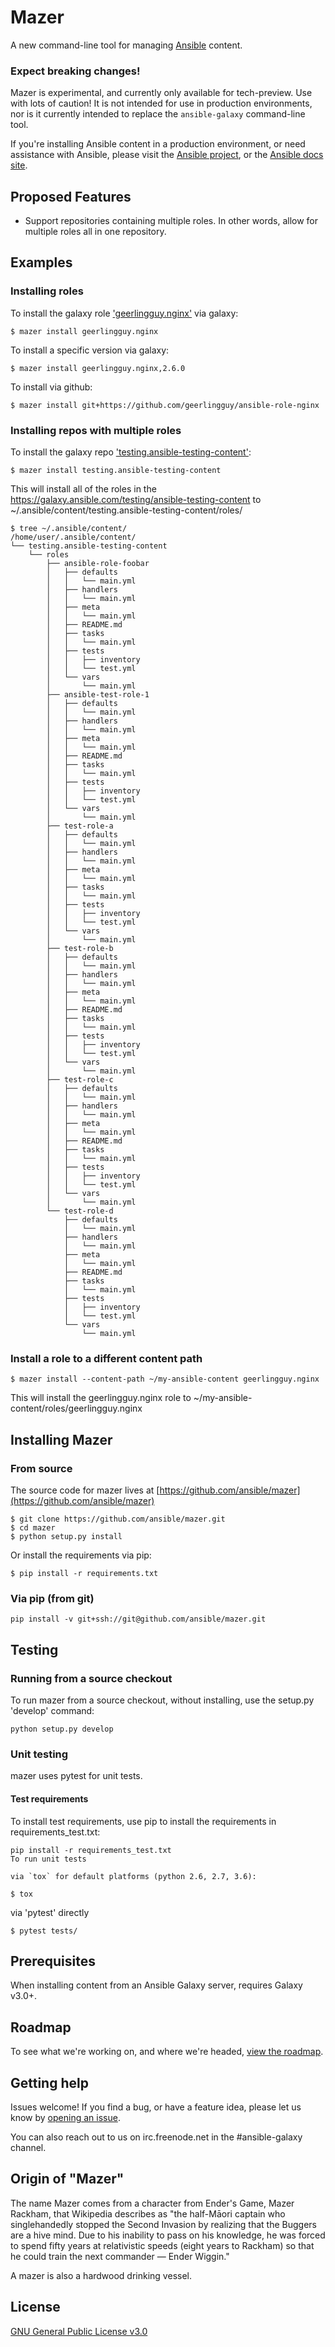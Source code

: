 # Mazer 

A new command-line tool for managing [Ansible](https://github.com/ansible/ansible) content.

### Expect breaking changes!

Mazer is experimental, and currently only available for tech-preview. Use with lots of caution! It is not intended for use in
production environments, nor is it currently intended to replace the `ansible-galaxy` command-line tool.

If you're installing Ansible content in a production environment, or need assistance with Ansible, please visit the [Ansible project](https://github.com/ansible/ansible), or the [Ansible docs site](https://docs.ansible.com).

## Proposed Features

- Support repositories containing multiple roles. In other words, allow
for multiple roles all in one repository.

## Examples

### Installing roles

To install the galaxy role ['geerlingguy.nginx'](https://galaxy.ansible.com/geerlingguy/nginx/) via galaxy:

```
$ mazer install geerlingguy.nginx
```

To install a specific version via galaxy:

```
$ mazer install geerlingguy.nginx,2.6.0
```

To install via github:

```
$ mazer install git+https://github.com/geerlingguy/ansible-role-nginx
```

### Installing repos with multiple roles

To install the galaxy repo ['testing.ansible-testing-content'](https://galaxy.ansible.com/testing/ansible-testing-content):

```
$ mazer install testing.ansible-testing-content
```

This will install all of the roles in the https://galaxy.ansible.com/testing/ansible-testing-content
to ~/.ansible/content/testing.ansible-testing-content/roles/

```
$ tree ~/.ansible/content/
/home/user/.ansible/content/
└── testing.ansible-testing-content
    └── roles
        ├── ansible-role-foobar
        │   ├── defaults
        │   │   └── main.yml
        │   ├── handlers
        │   │   └── main.yml
        │   ├── meta
        │   │   └── main.yml
        │   ├── README.md
        │   ├── tasks
        │   │   └── main.yml
        │   ├── tests
        │   │   ├── inventory
        │   │   └── test.yml
        │   └── vars
        │       └── main.yml
        ├── ansible-test-role-1
        │   ├── defaults
        │   │   └── main.yml
        │   ├── handlers
        │   │   └── main.yml
        │   ├── meta
        │   │   └── main.yml
        │   ├── README.md
        │   ├── tasks
        │   │   └── main.yml
        │   ├── tests
        │   │   ├── inventory
        │   │   └── test.yml
        │   └── vars
        │       └── main.yml
        ├── test-role-a
        │   ├── defaults
        │   │   └── main.yml
        │   ├── handlers
        │   │   └── main.yml
        │   ├── meta
        │   │   └── main.yml
        │   ├── tasks
        │   │   └── main.yml
        │   ├── tests
        │   │   ├── inventory
        │   │   └── test.yml
        │   └── vars
        │       └── main.yml
        ├── test-role-b
        │   ├── defaults
        │   │   └── main.yml
        │   ├── handlers
        │   │   └── main.yml
        │   ├── meta
        │   │   └── main.yml
        │   ├── README.md
        │   ├── tasks
        │   │   └── main.yml
        │   ├── tests
        │   │   ├── inventory
        │   │   └── test.yml
        │   └── vars
        │       └── main.yml
        ├── test-role-c
        │   ├── defaults
        │   │   └── main.yml
        │   ├── handlers
        │   │   └── main.yml
        │   ├── meta
        │   │   └── main.yml
        │   ├── README.md
        │   ├── tasks
        │   │   └── main.yml
        │   ├── tests
        │   │   ├── inventory
        │   │   └── test.yml
        │   └── vars
        │       └── main.yml
        └── test-role-d
            ├── defaults
            │   └── main.yml
            ├── handlers
            │   └── main.yml
            ├── meta
            │   └── main.yml
            ├── README.md
            ├── tasks
            │   └── main.yml
            ├── tests
            │   ├── inventory
            │   └── test.yml
            └── vars
                └── main.yml
```

### Install a role to a different content path

```
$ mazer install --content-path ~/my-ansible-content geerlingguy.nginx
```

This will install the geerlingguy.nginx role to ~/my-ansible-content/roles/geerlingguy.nginx

## Installing Mazer

### From source

The source code for mazer lives at [https://github.com/ansible/mazer](https://github.com/ansible/mazer)

```
$ git clone https://github.com/ansible/mazer.git
$ cd mazer
$ python setup.py install
```

Or install the requirements via pip:

```
$ pip install -r requirements.txt
```

### Via pip (from git)
```
pip install -v git+ssh://git@github.com/ansible/mazer.git
```

## Testing

### Running from a source checkout

To run mazer from a source checkout, without installing, use the setup.py 'develop' command:

```
python setup.py develop
```

### Unit testing

mazer uses pytest for unit tests.

#### Test requirements

To install test requirements, use pip to install the requirements in requirements_test.txt:

```
pip install -r requirements_test.txt
To run unit tests

via `tox` for default platforms (python 2.6, 2.7, 3.6):
```

```
$ tox
```

via 'pytest' directly

```
$ pytest tests/
```

## Prerequisites

When installing content from an Ansible Galaxy server, requires Galaxy v3.0+.

## Roadmap

To see what we're working on, and where we're headed, [view the roadmap](./ROADMAP.md).

## Getting help

Issues welcome! If you find a bug, or have a feature idea, please let us know by [opening an issue](https://github.com/ansible/mazer/issues).

You can also reach out to us on irc.freenode.net in the #ansible-galaxy channel.

## Origin of "Mazer"

The name Mazer comes from a character from Ender's Game, Mazer Rackham, that Wikipedia describes as "the half-Māori captain who singlehandedly stopped the Second Invasion by realizing that the Buggers are a hive mind. Due to his inability to pass on his knowledge, he was forced to spend fifty years at relativistic speeds (eight years to Rackham) so that he could train the next commander — Ender Wiggin."

A mazer is also a hardwood drinking vessel.

## License

[GNU General Public License v3.0](./LICENSE)


